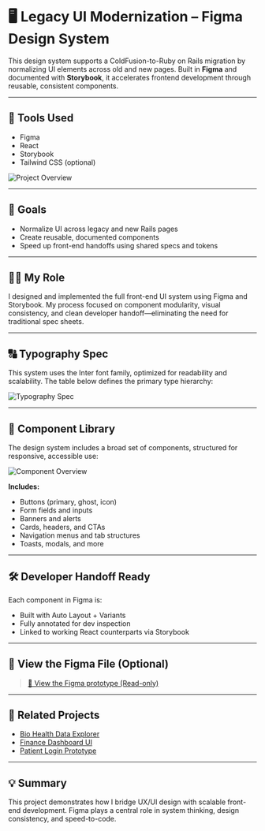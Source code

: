 # 🖥️ Legacy UI Modernization – Figma Design System

This design system supports a ColdFusion-to-Ruby on Rails migration by normalizing UI elements across old and new pages. Built in **Figma** and documented with **Storybook**, it accelerates frontend development through reusable, consistent components.

---

## 🔧 Tools Used

- Figma
- React
- Storybook
- Tailwind CSS (optional)

![Project Overview](assets/overview.png)

---

## 🎯 Goals

- Normalize UI across legacy and new Rails pages
- Create reusable, documented components
- Speed up front-end handoffs using shared specs and tokens

---

## 👩‍💻 My Role

I designed and implemented the full front-end UI system using Figma and Storybook. My process focused on component modularity, visual consistency, and clean developer handoff—eliminating the need for traditional spec sheets.

---

## 🔠 Typography Spec

This system uses the Inter font family, optimized for readability and scalability. The table below defines the primary type hierarchy:

![Typography Spec](assets/typography-spec.png)

---

## 🧩 Component Library

The design system includes a broad set of components, structured for responsive, accessible use:

![Component Overview](assets/components-overview.png)

**Includes:**
- Buttons (primary, ghost, icon)
- Form fields and inputs
- Banners and alerts
- Cards, headers, and CTAs
- Navigation menus and tab structures
- Toasts, modals, and more

---

## 🛠 Developer Handoff Ready

Each component in Figma is:
- Built with Auto Layout + Variants
- Fully annotated for dev inspection
- Linked to working React counterparts via Storybook

---

## 🔗 View the Figma File (Optional)

> [📂 View the Figma prototype (Read-only)](https://www.figma.com/file/YOUR-FIGMA-LINK-HERE)

---

## 📁 Related Projects

- [Bio Health Data Explorer](https://github.com/yourusername/bio-health-data-explorer)
- [Finance Dashboard UI](https://github.com/yourusername/personal-finance-dashboard)
- [Patient Login Prototype](https://github.com/yourusername/patient-login-prototype)

---

## 💡 Summary

This project demonstrates how I bridge UX/UI design with scalable front-end development. Figma plays a central role in system thinking, design consistency, and speed-to-code.

